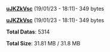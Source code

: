 [**uJKZkVsc**](/data/uJKZkVsc.txt) (19/01/23 - 18:11)- 349 bytes

[**uJKZkVsc**](/data/uJKZkVsc.txt) (19/01/23 - 18:11)- 349 bytes

**Total Datas**: 5314

**Total Size**: 31.81 MB / 31.8 MB